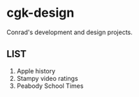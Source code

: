 # cgk-design

Conrad's development and design projects.

## LIST

1. Apple history
2. Stampy video ratings
3. Peabody School Times
